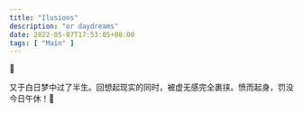 ```yaml
---
title: "Ilusions"
description: "or daydreams"
date: 2022-05-07T17:53:05+08:00
tags: [ "Main" ]
---
```




🥱

又于白日梦中过了半生。回想起现实的同时，被虚无感完全裹挟。愤而起身，罚没今日午休！😤